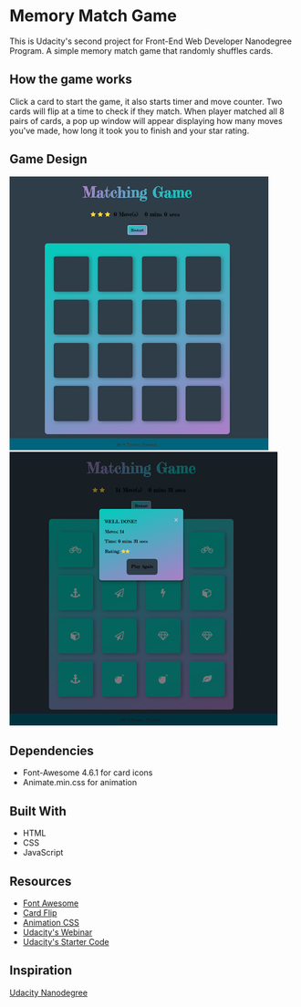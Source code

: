 # Memory Match Game

This is Udacity's second project for Front-End Web Developer Nanodegree Program.  A simple memory match game that randomly shuffles cards. 

## How the game works

Click a card to start the game, it also starts timer and move counter. Two cards will flip at a time to check if they match.  When player matched all 8 pairs of cards, a pop up window will appear displaying how many moves you've made, how long it took you to finish and your star rating.

## Game Design

![](/images/design1.png)
![](/images/design2.png)

## Dependencies

* Font-Awesome 4.6.1 for card icons
* Animate.min.css for animation

## Built With

* HTML
* CSS
* JavaScript

## Resources

* [Font Awesome](https://fontawesome.com/?from=io)
* [Card Flip](https://3dtransforms.desandro.com/card-flip)
* [Animation CSS](https://daneden.github.io/animate.css/)
* [Udacity's Webinar](https://www.youtube.com/watch?reload=9&reload=9&v=_rUH-sEs68Y&app=desktop)
* [Udacity's Starter Code](https://github.com/udacity/fend-project-memory-game)

## Inspiration

[Udacity Nanodegree](https://www.udacity.com/course/front-end-web-developer-nanodegree--nd001)
